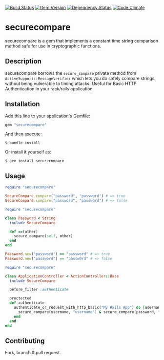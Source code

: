 [![Build Status](https://secure.travis-ci.org/samuelkadolph/securecompare.png?branch=master)](http://travis-ci.org/samuelkadolph/securecompare)
[![Gem Version](https://badge.fury.io/rb/securecompare.png)](http://badge.fury.io/rb/securecompare)
[![Dependency Status](https://gemnasium.com/samuelkadolph/securecompare.png)](https://gemnasium.com/samuelkadolph/securecompare)
[![Code Climate](https://codeclimate.com/github/samuelkadolph/securecompare.png)](https://codeclimate.com/github/samuelkadolph/securecompare)

# securecompare

securecompare is a gem that implements a constant time string comparison method safe for use in cryptographic functions.

## Description

securecompare borrows the `secure_compare` private method from `ActiveSupport::MessageVerifier` which lets you do safely compare strings without being vulnerable to timing attacks. Useful for Basic HTTP Authentication in your rack/rails application.

## Installation

Add this line to your application's Gemfile:

```ruby
gem "securecompare"
```

And then execute:

```
$ bundle install
```

Or install it yourself as:

```
$ gem install securecompare
```

## Usage

```ruby
require "securecompare"

SecureCompare.compare("password", "password") # => true
SecureCompare.compare("password", "passw0rd") # => false
```

```ruby
require "securecompare"

class Password < String
  include SecureCompare

  def ==(other)
    secure_compare(self, other)
  end
end

Password.new("password") == "password" # => true
Password.new("password") == "passw0rd" # => false
```

```ruby
require "securecompare"

class ApplicationController < ActionController::Base
  include SecureCompare

  before_filter :authenticate

  proctected
  def authenticate
    authenticate_or_request_with_http_basic("My Rails App") do |username, password|
      secure_compare(username, "username") & secure_compare(password, "password")
    end
  end
end
```

## Contributing

Fork, branch & pull request.
